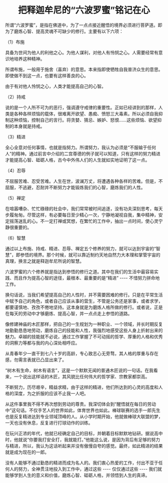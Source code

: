 <h1 align=center>把释迦牟尼的“六波罗蜜”铭记在心</h1>

所谓“六波罗蜜”，是指在佛道中，为了一点点接近醒悟的境界必须进行菩萨道。即为了磨炼心智、提高灵魂不可缺少的修行。主要有以下六项：

（1）布施

具备为世间为他人的利他之心。为他人谋利，对他人有怜悯之心。人需要经常有意识地培养这种精神。

所谓布施，一般用于施舍（喜弃）的意思。本来指即使牺牲自我普济众生的意思。即使做不到这一点，也要有这样善良的心。

由于有对他人怜悯之心，人类才能提高自己的心智。

（2）持戒

说的是一个人所不可为的恶行，强调遵守戒律的重要性。正如已经讲到的那样，人类是各种各样烦恼的载体，很难离开欲望、愚痴、愤怒三大毒素。所以必须自我抑制这种烦恼，控制自己的言行。将贪婪、猜忌、嫉妒、怒恨……这些烦恼、欲望抑制的本身就是持戒。

（3）精进

全心全意对任何事情，也就是指努力。所谓努力，我认为必须是“不服输于任何人”的精神。通过前言中介绍的二宫尊德的例子就可以知道，只有这样的努力精进才能提高心智、砥砺人格，古今中外伟人们的人生就如实地证明了这一点。

（4）忍辱

不屈服苦难、忍受苦难。人生在世，波澜万丈，将遭遇各种各样的苦难。但是，不屈服，不逃避，忍耐并不断努力才能锻炼我们的心智，磨炼我们的人性。

（5）禅定

在喧嚣嘈杂、忙忙碌碌的社会中，我们常常被时间追逐，没有功夫深刻思考，每天步履匆匆。尽管这样，有必要每日至少精心一次，宁静地凝视自我，集中精神，安定摇荡迷乱的心。不一定打禅或冥想，在繁忙的工作中，抽出一点时间，使心灵宁静很重要的。

（6）智慧

通过以上布施、持戒、精进、忍辱、禅定五个修养的努力，就可以达到宇宙的“智慧”，即参悟的境界。那个时候，就可以靠近制约天地自然力大本理和掌管宇宙的真理，换言之就是释迦牟尼所说的智慧。

六波罗蜜的六个修养就是指达到参悟的修行之道。其中在我们的生活中最容易实践、而且作为提高心智的途径，最根本、最重要的是“精进” ---- 不惜努力拼命地工作。

换句话说，当我们希望提高自己的人性时，并不需要困难的修行。只是在平常生活中赋予自己的角色，或者自己应该从事的营生，不管是公务还是家事，或者求学，都要谨慎地、孜孜不倦地坚持。这本身就是为磨炼人格所做的修行。或者说，正是在每天的劳动中才够磨炼、提高心智，并一点点走上参悟的道路。

像修建神庙的木匠那样，把自己的一生规划为一种职业、一个领域，并长时期反复地勤勤恳恳地劳动，磨炼自己的技能和人性，我强烈地感受这些人身上折射出来的魅力。卓越的技能就不必说，通过工作掌握了不可动摇的哲学、厚重的人格和优秀的洞察力等都与我的内心深处相呼应。

从青春年少一直干到七八十岁的高龄，专心致志心无旁骛，其人格的厚重与存在感，勿需言表就已凸显出来了。

“树木有生命，树木有语言”，这是一个默默无闻的普通木匠说的一句话。在我看来，一个说出这样话的木匠，其风貌比任何伟大的哲学家、宗教家都崇高。

不断努力，历尽艰辛，精益求精，由于这样的精进，他们所达到的心灵的高度和人格的深度，为之折服的应该不止我一人吧。

从这件事里我不得不再次想到劳动的尊贵。我深切体会到“醒悟就在每日的劳动中”这句话。不仅手艺人的世界如此，体育世界也如此。棒球联赛的选手一郎先生也是反复精进达到专业领域顶峰的人。从小学时期开始，他就做棒球大联盟的梦，一天也没有休息，反复进行打球动作的训练。

在玩兴正浓的年代，他就已经确定自己的目标，并朝着目标默默地钻研。据说高中时，他就说“你要我打安全打，我就能打。”他能这么说，是因为背后有足够的努力与精进，所以，我认为这话听起来并没有傲慢自夸的感觉。最终，如此精进的结果就是成为现在的一郎。

没有人能够不通过勤恳的精进而成为名人的。我们衷心热爱的工作，付出不亚于任何人的努力，全神贯注地投入到工作中，通过这些 ---- 仅仅通过这些 ---- 我们就能够学到人生的意义和价值，磨炼心智、砥砺人格，并领悟到人生的真谛。




